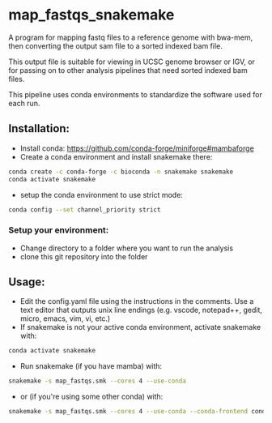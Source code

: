 # map_fastqs_snakemake

A program for mapping fastq files to a reference genome with bwa-mem, then
converting the output sam file to a sorted indexed bam file.

This output file is suitable for viewing in UCSC genome browser or IGV, or for
passing on to other analysis pipelines that need sorted indexed bam files.

This pipeline uses conda environments to standardize the software used for each
run.

## Installation:
  - Install conda: https://github.com/conda-forge/miniforge#mambaforge
  - Create a conda environment and install snakemake there:
  ```bash
  conda create -c conda-forge -c bioconda -n snakemake snakemake
  conda activate snakemake
  ```
  - setup the conda environment to use strict mode:
  ```bash
  conda config --set channel_priority strict
  ```

### Setup your environment:
  - Change directory to a folder where you want to run the analysis
  - clone this git repository into the folder

## Usage:
  - Edit the config.yaml file using the instructions in the comments. Use a text
  editor that outputs unix line endings (e.g. vscode, notepad++, gedit, micro,
  emacs, vim, vi, etc.)
  - If snakemake is not your active conda environment, activate snakemake with:
  ```bash
  conda activate snakemake
  ```
  - Run snakemake (if you have mamba) with:
  ```bash
  snakemake -s map_fastqs.smk --cores 4 --use-conda
  ```
  - or (if you're using some other conda) with:
  ```bash
  snakemake -s map_fastqs.smk --cores 4 --use-conda --conda-frontend conda
  ```
